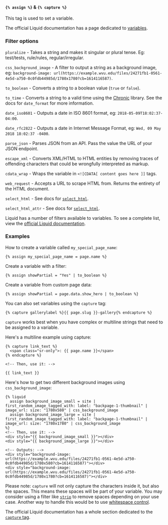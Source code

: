 #### `{% assign %}` & `{% capture %}`

This tag is used to set a variable.

The official Liquid documentation has a page dedicated to [variables](https://shopify.github.io/liquid/tags/variable/).

### Filter options

`pluralize` - Takes a string and makes it singular or plural tense. Eg: test/tests, rule/rules, regular/irregular.

`css_background_image` - A filter to output a string as a background image, eg: `background-image: url(https://example.wvu.edu/files/24271fb1-0561-4e5d-a750-0c0fdb44985d/1780x1780?cb=1614116587)`. 

`to_boolean` - Converts a string to a boolean value (`true` or `false`).

`to_time` - Converts a string to a valid time using the [Chronic](https://github.com/mojombo/chronic) library. See the docs for `date_format` for more information.

`date_iso8601` - Outputs a date in ISO 8601 format, eg: `2018-05-09T18:02:37-04:00`.

`date_rfc2822` - Outputs a date in Internet Message Format, eg: `Wed, 09 May 2018 18:02:37 -0400`.

`parse_json` - Parses JSON from an API. Pass the value the URL of your JSON endpoint.

`escape_xml` - Converts XML/HTML to HTML entities by removing traces of offending characters that could be wrongfully interpreted as markup.

`cdata_wrap` - Wraps the variable in `<![CDATA[ content goes here ]]` tags.

`web_request` - Accepts a URL to scrape HTML from. Returns the entirety of the HTML document.

`select_html` - See docs for [`select_html`](https://cleanslatecms.wvu.edu/how-to/theme-development/tag-index/r-select-html).

`select_html_attr` - See docs for [`select_html`](https://cleanslatecms.wvu.edu/how-to/theme-development/tag-index/r-select-html).

Liquid has a number of filters available to variables. To see a complete list, view the [official Liquid documentation](https://shopify.github.io/liquid/basics/introduction/#filters).

### Examples

How to create a variable called `my_special_page_name`:

```
{% assign my_special_page_name = page.name %}
```

Create a variable with a filter:

```
{% assign showPartial = "Yes" | to_boolean %}
```

Create a variable from custom page data:

```
{% assign showPartial = page.data.show_hero | to_boolean %}
```

You can also set variables using the `capture` tag:

```
{% capture gallerylabel %}{{ page.slug }}-gallery{% endcapture %}
```

`capture` works best when you have complex or multiline strings that need to be assigned to a variable.

Here's a multiline example using capture:

```
{% capture link_text %}
  <span class="sr-only">: {{ page.name }}</span>
{% endcapture %}

<!-- Then, use it: -->

{{ link_text }}
```

Here's how to get two different background images using `css_background_image`:

```
{% liquid
  assign background_image_small = site | first_random_image_tagged_with: label: "backpage-1-thumbnail" | image_url: size: "1780x580" | css_background_image
  assign background_image_large = site | first_random_image_tagged_with: label: "backpage-1-thumbnail" | image_url: size: "1780x1780" | css_background_image
%}
<!-- Then, use it: -->
<div style="{{ background_image_small }}"></div>
<div style="{{ background_image_large }}"></div>

<!-- Outputs: -->
<div style="background-image: url(https://example.wvu.edu/files/24271fb1-0561-4e5d-a750-0c0fdb44985d/1780x580?cb=1614116587)"></div>
<div style="background-image: url(https://example.wvu.edu/files/24271fb1-0561-4e5d-a750-0c0fdb44985d/1780x1780?cb=1614116587)"></div>
```

Please note: `capture` will not only capture the characters inside it, but also the spaces. This means these spaces will be part of your variable. You may consider using a filter like [`strip`](https://shopify.github.io/liquid/filters/strip/) to remove spaces depending on your use case. Another way to handle this would be to use [whitespace control](https://shopify.github.io/liquid/basics/whitespace/).

The official Liquid documentation has a whole section dedicated to the [`capture` tag](https://shopify.github.io/liquid/tags/variable/#capture).
